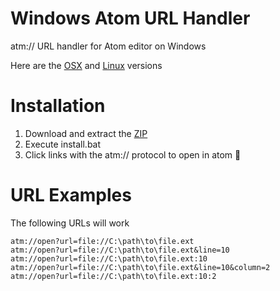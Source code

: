 # Windows Atom URL Handler
atm:// URL handler for Atom editor on Windows

Here are the [OSX](https://github.com/WizardOfOgz/atom-handler) and [Linux](https://github.com/eclemens/atom-url-handler) versions

# Installation

  1. Download and extract the [ZIP](https://github.com/UziTech/atom-url-handler/archive/master.zip)
  2. Execute install.bat
  3. Click links with the atm:// protocol to open in atom :tada:

# URL Examples

The following URLs will work

```
atm://open?url=file://C:\path\to\file.ext
atm://open?url=file://C:\path\to\file.ext&line=10
atm://open?url=file://C:\path\to\file.ext:10
atm://open?url=file://C:\path\to\file.ext&line=10&column=2
atm://open?url=file://C:\path\to\file.ext:10:2
```
